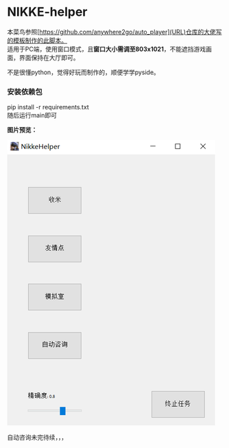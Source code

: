 # NIKKE-helper
本菜鸟参照[https://github.com/anywhere2go/auto_player](URL)仓库的大佬写的模板制作的此脚本。   
适用于PC端，使用窗口模式，且**窗口大小需调至803x1021**，不能遮挡游戏画面，界面保持在大厅即可。

不是很懂python，觉得好玩而制作的，顺便学学pyside。

### 安装依赖包
pip install -r requirements.txt   
随后运行main即可

**图片预览：**

![预览](./example.png)

自动咨询未完待续，，，
